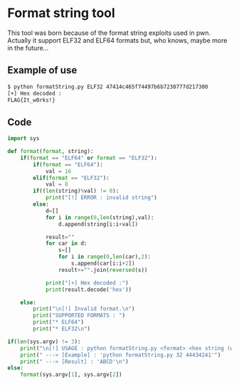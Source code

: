 # Format string tool

This tool was born because of the format string exploits used in pwn.
Actually it support ELF32 and ELF64 formats but, who knows, maybe more in the future...

## Example of use
```bash
$ python formatString.py ELF32 47414c465f74497b6b7230777d217300
[+] Hex decoded :
FLAG{It_w0rks!}
```

## Code
```python
import sys

def format(format, string):
    if(format == "ELF64" or format == "ELF32"):
        if(format == "ELF64"):
            val = 16
        elif(format == "ELF32"):
            val = 8
        if((len(string)%val) != 0):
            print("[!] ERROR : invalid string")    
        else:
            d=[]
            for i in range(0,len(string),val):
                d.append(string[i:i+val])

            result=""
            for car in d:
                s=[]
                for i in range(0,len(car),2):
                    s.append(car[i:i+2])
                result+="".join(reversed(s))

            print("[+] Hex decoded :")
            print(result.decode('hex'))

    else:
        print("\n[!] Invalid format.\n")
        print("SUPPORTED FORMATS : ")
        print("* ELF64")
        print("* ELF32\n")

if(len(sys.argv) != 3):
    print("\n[!] USAGE : python formatString.py <format> <hex string (without spaces)>\n")
    print(" ---> [Example] : 'python formatString.py 32 44434241'")
    print(" ---> [Result] : 'ABCD'\n")
else:
    format(sys.argv[1], sys.argv[2])
